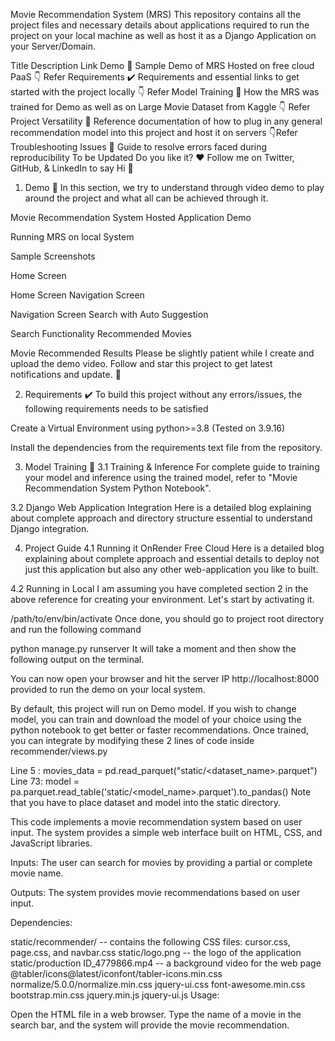 Movie Recommendation System (MRS)
This repository contains all the project files and necessary details about applications required to run the project on your local machine as well as host it as a Django Application on your Server/Domain.

Title	Description	Link
Demo :movie_camera:	Sample Demo of MRS Hosted on free cloud PaaS	👇 Refer
Requirements :heavy_check_mark:	Requirements and essential links to get started with the project locally	👇 Refer
Model Training :small_red_triangle_down:	How the MRS was trained for Demo as well as on Large Movie Dataset from Kaggle	👇 Refer
Project Versatility :page_with_curl:	Reference documentation of how to plug in any general recommendation model into this project and host it on servers	👇Refer
Troubleshooting Issues :muscle:	Guide to resolve errors faced during reproducibility	To be Updated
Do you like it? ❤️ Follow me on Twitter, GitHub, & LinkedIn to say Hi 👋

1. Demo 🎥
In this section, we try to understand through video demo to play around the project and what all can be achieved through it.

Movie Recommendation System Hosted Application Demo

Running MRS on local System

Sample Screenshots

Home Screen

Home Screen
Navigation Screen

Navigation Screen
Search with Auto Suggestion

Search Functionality
Recommended Movies

Movie Recommended Results
Please be slightly patient while I create and upload the demo video. Follow and star this project to get latest notifications and update. 🙌

2. Requirements ✔️
To build this project without any errors/issues, the following requirements needs to be satisfied

Create a Virtual Environment using python>=3.8 (Tested on 3.9.16)

Install the dependencies from the requirements text file from the repository.

3. Model Training 🔻
3.1 Training & Inference
For complete guide to training your model and inference using the trained model, refer to "Movie Recommendation System Python Notebook".

3.2 Django Web Application Integration
Here is a detailed blog explaining about complete approach and directory structure essential to understand Django integration.

4. Project Guide
4.1 Running it OnRender Free Cloud
Here is a detailed blog explaining about complete approach and essential details to deploy not just this application but also any other web-application you like to built.

4.2 Running in Local
I am assuming you have completed section 2 in the above reference for creating your environment. Let's start by activating it.

/path/to/env/bin/activate
Once done, you should go to project root directory and run the following command

python manage.py runserver
It will take a moment and then show the following output on the terminal.



You can now open your browser and hit the server IP http://localhost:8000 provided to run the demo on your local system.

By default, this project will run on Demo model. If you wish to change model, you can train and download the model of your choice using the python notebook to get better or faster recommendations. Once trained, you can integrate by modifying these 2 lines of code inside recommender/views.py

Line 5 : movies_data = pd.read_parquet("static/<dataset_name>.parquet")
Line 73: model = pa.parquet.read_table('static/<model_name>.parquet').to_pandas()
Note that you have to place dataset and model into the static directory.

This code implements a movie recommendation system based on user input. The system provides a simple web interface built on HTML, CSS, and JavaScript libraries.

Inputs: The user can search for movies by providing a partial or complete movie name.

Outputs: The system provides movie recommendations based on user input.

Dependencies:

static/recommender/ -- contains the following CSS files: cursor.css, page.css, and navbar.css
static/logo.png -- the logo of the application
static/production ID_4779866.mp4 -- a background video for the web page
@tabler/icons@latest/iconfont/tabler-icons.min.css
normalize/5.0.0/normalize.min.css
jquery-ui.css
font-awesome.min.css
bootstrap.min.css
jquery.min.js
jquery-ui.js
Usage:

Open the HTML file in a web browser.
Type the name of a movie in the search bar, and the system will provide the movie recommendation.
